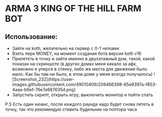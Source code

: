 <h1 style="center">ARMA 3 KING OF THE HILL FARM BOT</h1>

<h2>Использование:</h2>
<ul>
  <li>Зайти на koth, желательно на сервер с 0-1 человек</li>
  <li>Взять перк MONEY, на момент создания бота версия koth v16</li>
  <li>Прилететь в точку и зайти именно в двухэтажный дом, такой, какой показан на скриншоте (в других домах меня кикало за афк, возможно я уперся в стенку, либо же места для движения было мало. Как бы там ни было, в этом доме у меня всегда получалось)
  ![Screenshot_232](https://user-images.githubusercontent.com/49010409/209466398-65e9397a-f853-4aaa-b6ef-76e7a687635d.png)
  </li>
  <li>Запустить скрипт, открыть игру, выключить монитор и пойти спать</li>
</ul>

P.S Есть один нюанс, после каждого раунда надо будет снова лететь в точку, так что рекомендую ставить будильник на полтора часа
